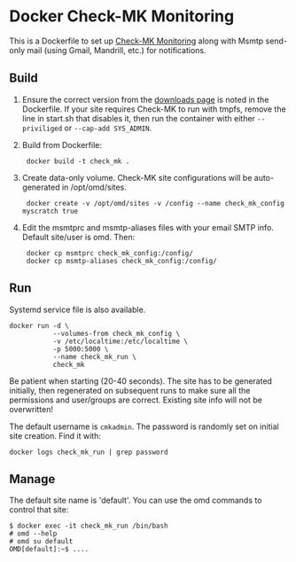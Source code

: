 # Docker Check-MK Monitoring

This is a Dockerfile to set up [Check-MK Monitoring][1] along with
Msmtp send-only mail (using Gmail, Mandrill, etc.) for notifications.

## Build

1. Ensure the correct version from the [downloads page][2] is noted in the
Dockerfile.  If your site requires Check-MK to run with tmpfs, remove the line
in start.sh that disables it, then run the container with either `--priviliged`
or `--cap-add SYS_ADMIN`.

1. Build from Dockerfile:

        docker build -t check_mk .

1. Create data-only volume. Check-MK site configurations will be auto-generated in
/opt/omd/sites.

        docker create -v /opt/omd/sites -v /config --name check_mk_config myscratch true

1. Edit the msmtprc and msmtp-aliases files with your email SMTP info. Default
site/user is omd. Then:

        docker cp msmtprc check_mk_config:/config/
        docker cp msmtp-aliases check_mk_config:/config/

## Run

Systemd service file is also available.

    docker run -d \
               --volumes-from check_mk_config \
               -v /etc/localtime:/etc/localtime \
               -p 5000:5000 \
               --name check_mk_run \
               check_mk

Be patient when starting (20-40 seconds). The site has to be generated
initially, then regenerated on subsequent runs to make sure all the permissions
and user/groups are correct. Existing site info will not be overwritten!

The default username is `cmkadmin`. The password is randomly set on initial site
creation. Find it with:

    docker logs check_mk_run | grep password

## Manage

The default site name is 'default'. You can use the omd commands to control that
site:

    $ docker exec -it check_mk_run /bin/bash
    # omd --help
    # omd su default
    OMD[default]:~$ ....

[1]: http://mathias-kettner.com/check_mk.html  "Check-MK Monitoring"
[2]: http://mathias-kettner.com/check_mk_download.php?HTML=yes "downloads page" 
